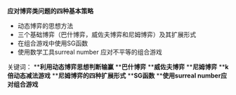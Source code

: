 ﻿**应对博弈类问题的四种基本策略**
+ 动态博弈的思想方法
+ 三个基础博弈（巴什博弈，威佐夫博弈和尼姆博弈）及其扩展形式
+ 在组合游戏中使用SG函数
+ 使用数学工具surreal number 应对不平等的组合游戏



关键词：
****利用动态博弈思想判断输赢**
****巴什博弈**
****威佐夫博弈**
****尼姆博弈**
****k倍动态减法游戏**
****尼姆博弈的四种扩展形式**
****SG函数**
****使用surreal number应对组合游戏**






